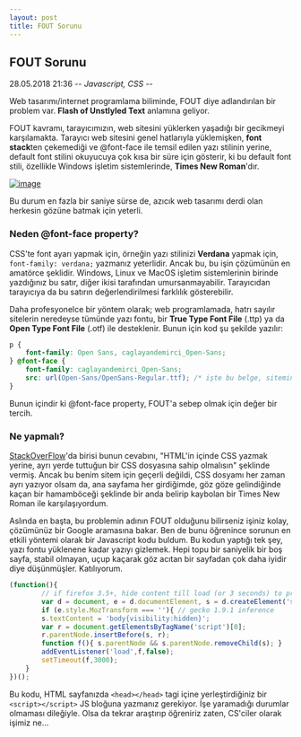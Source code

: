 ```yaml
---
layout: post
title: FOUT Sorunu
---
```


## FOUT Sorunu
28.05.2018 21:36 -- *Javascript, CSS* --

Web tasarımı/internet programlama biliminde, FOUT diye adlandırılan bir problem var. **Flash of Unstlyled Text** anlamına geliyor. 

FOUT kavramı, tarayıcımızın, web sitesini yüklerken yaşadığı bir gecikmeyi karşılamakta. Tarayıcı web sitesini genel hatlarıyla yüklemişken, **font stack**ten çekemediği ve @font-face ile temsil edilen yazı stilinin yerine, default font stilini okuyucuya çok kısa bir süre için gösterir, ki bu default font stili, özellikle Windows işletim sistemlerinde, **Times New Roman**'dır.

[![image](https://preview.ibb.co/gbf7Sy/moq9aY.png)](https://preview.ibb.co/gbf7Sy/moq9aY.png)

<p class="imgdesc">Bu durum en fazla bir saniye sürse de, azıcık web tasarımı derdi olan herkesin gözüne batmak için yeterli.</p>

### Neden @font-face property?

CSS'te font ayarı yapmak için, örneğin yazı stilinizi **Verdana** yapmak için, `font-family: verdana;` yazmanız yeterlidir. Ancak bu, bu işin çözümünün en amatörce şeklidir. Windows, Linux ve MacOS işletim sistemlerinin birinde yazdığınız bu satır, diğer ikisi tarafından umursanmayabilir. Tarayıcıdan tarayıcıya da bu satırın değerlendirilmesi farklılık gösterebilir. 

Daha profesyonelce bir yöntem olarak; web programlamada, hatrı sayılır sitelerin neredeyse tümünde yazı fontu, bir **True Type Font File** (.ttp) ya da **Open Type Font File** (.otf) ile desteklenir. Bunun için kod şu şekilde yazılır:

```css
p {
	font-family: Open Sans, caglayandemirci_Open-Sans;
} @font-face {
	font-family: caglayandemirci_Open-Sans;
	src: url(Open-Sans/OpenSans-Regular.ttf); /* işte bu belge, sitemin yapılandırıcı klasörlerinden birinde duruyor. */
}
```

Bunun içindir ki @font-face property, FOUT'a sebep olmak için değer bir tercih.

### Ne yapmalı?

[StackOverFlow](https://stackoverflow.com/questions/4712242/wait-for-fonts-to-load-before-rendering-web-page)'da birisi bunun cevabını, "HTML'in içinde CSS yazmak yerine, ayrı yerde tuttuğun bir CSS dosyasına sahip olmalısın" şeklinde vermiş. Ancak bu benim sitem için geçerli değildi, CSS dosyamı her zaman ayrı yazıyor olsam da, ana sayfama her girdiğimde, göz göze gelindiğinde kaçan bir hamamböceği şeklinde bir anda belirip kaybolan bir Times New Roman ile karşılaşıyordum.

Aslında en başta, bu problemin adının FOUT olduğunu bilirseniz işiniz kolay, çözümünüz bir Google aramasına bakar. Ben de bunu öğrenince sorunun en etkili yöntemi olarak bir Javascript kodu buldum. Bu kodun yaptığı tek şey, yazı fontu yüklenene kadar yazıyı gizlemek. Hepi topu bir saniyelik bir boş sayfa, stabil olmayan, uçup kaçarak göz acıtan bir sayfadan çok daha iyidir diye düşünmüşler. Katılıyorum. 

```javascript
(function(){
		// if firefox 3.5+, hide content till load (or 3 seconds) to prevent FOUT
		var d = document, e = d.documentElement, s = d.createElement('style');
		if (e.style.MozTransform === ''){ // gecko 1.9.1 inference
		s.textContent = 'body{visibility:hidden}';
		var r = document.getElementsByTagName('script')[0];
		r.parentNode.insertBefore(s, r);
		function f(){ s.parentNode && s.parentNode.removeChild(s); }
		addEventListener('load',f,false);
		setTimeout(f,3000);
	}
})();
```

Bu kodu, HTML sayfanızda `<head></head>` tagi içine yerleştirdiğiniz bir `<script></script>` JS bloğuna yazmanız gerekiyor. İşe yaramadığı durumlar olmaması dileğiyle. Olsa da tekrar araştırıp öğreniriz zaten, CS'ciler olarak işimiz ne...